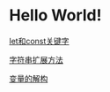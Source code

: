 # Hello World!

[let和const关键字](https://github.com/luoleiself/summary/blob/master/ECMAScript6/letAndconst.js)

[字符串扩展方法](https://github.com/luoleiself/summary/blob/master/ECMAScript6/stringExpand)

[变量的解构](https://github.com/luoleiself/summary/blob/master/ECMAScript6/variableDeconstruct.js)
